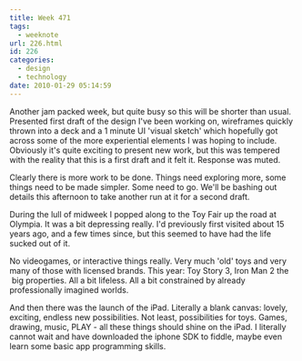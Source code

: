 ```yaml
---
title: Week 471
tags:
  - weeknote
url: 226.html
id: 226
categories:
  - design
  - technology
date: 2010-01-29 05:14:59
---
```


Another jam packed week, but quite busy so this will be shorter than usual. Presented first draft of the design I've been working on, wireframes quickly thrown into a deck and a 1 minute UI 'visual sketch' which hopefully got across some of the more experiential elements I was hoping to include. Obviously it's quite exciting to present new work, but this was tempered with the reality that this is a first draft and it felt it. Response was muted. 

Clearly there is more work to be done. Things need exploring more, some things need to be made simpler. Some need to go. We'll be bashing out details this afternoon to take another run at it for a second draft. 

During the lull of midweek I popped along to the Toy Fair up the road at Olympia. It was a bit depressing really. I'd previously first visited about 15 years ago, and a few times since, but this seemed to have had the life sucked out of it. 

No videogames, or interactive things really. Very much 'old' toys and very many of those with licensed brands. This year: Toy Story 3, Iron Man 2 the  big properties. All a bit lifeless. All a bit constrained by already professionally imagined worlds. 

And then there was the launch of the iPad. Literally a blank canvas: lovely, exciting, endless new possibilities. Not least, possibilities for toys. Games, drawing, music, PLAY - all these things should shine on the iPad. I literally cannot wait and have downloaded the iphone SDK to fiddle, maybe even learn some basic app programming skills.